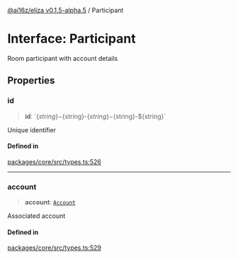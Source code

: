 [@ai16z/eliza v0.1.5-alpha.5](../index.md) / Participant

# Interface: Participant

Room participant with account details

## Properties

### id

> **id**: \`$\{string\}-$\{string\}-$\{string\}-$\{string\}-$\{string\}\`

Unique identifier

#### Defined in

[packages/core/src/types.ts:526](https://github.com/roschler/eliza/blob/main/packages/core/src/types.ts#L526)

***

### account

> **account**: [`Account`](Account.md)

Associated account

#### Defined in

[packages/core/src/types.ts:529](https://github.com/roschler/eliza/blob/main/packages/core/src/types.ts#L529)
